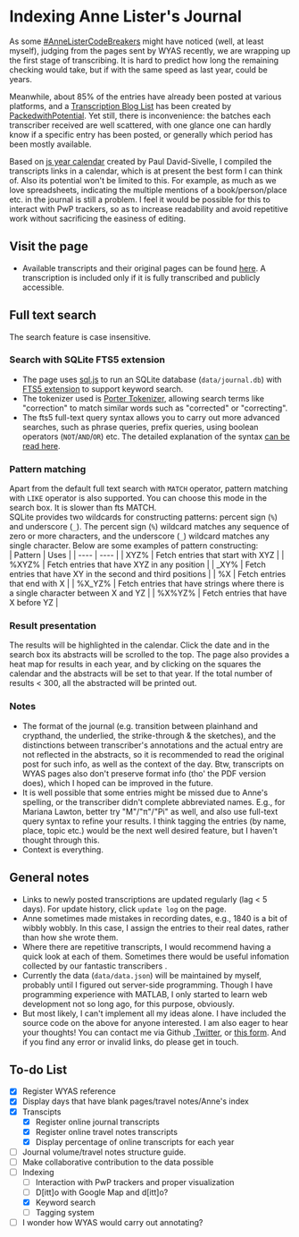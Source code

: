 # Indexing Anne Lister's Journal
As some [#AnneListerCodeBreakers](https://wyascatablogue.wordpress.com/exhibitions/anne-lister/anne-lister-diary-transcription-project/) might have noticed (well, at least myself), judging from the pages sent by WYAS recently,  we are wrapping up the first stage of transcribing. It is hard to predict how long the remaining checking would take, but if with the same speed as last year, could be years.   
  
Meanwhile, about 85% of the entries have already been posted at various platforms, and a [Transcription Blog List](https://www.packedwithpotential.org/resources/anne-lister-diary-transcripts) has been created by [PackedwithPotential](https://www.packedwithpotential.org/home). Yet still, there is inconvenience: the batches each transcriber received are well scattered, with one glance one can hardly know if a specific entry has been posted, or generally which period has been mostly available.  
  
Based on [js year calendar](https://github.com/year-calendar/js-year-calendar) created by Paul David-Sivelle, I compiled the transcripts links in a calendar, which is at present the best form I can think of. Also its potential won't be limited to this. For example, as much as we love spreadsheets, indicating the multiple mentions of a book/person/place etc. in the journal is still a problem. I feel it would be possible for this to interact with PwP trackers, so as to increase readability and avoid repetitive work without sacrificing the easiness of editing.


## Visit the page
- Available transcripts and their original pages can be found [here](https://jiangjy-713.github.io/AL_Index/index.html). A transcription is included only if it is fully transcribed and publicly accessible.   

## Full text search

The search feature is case insensitive. 

### Search with SQLite FTS5 extension
- The page uses [sql.js](https://github.com/sql-js/sql.js) to run an SQLite database (`data/journal.db`) with [FTS5 extension](https://www.sqlite.org/fts5.html) to support keyword search.  
- The tokenizer used is [Porter Tokenizer](https://www.sqlite.org/fts5.html#Porter_Tokenizer), allowing search terms like "correction" to match similar words such as "corrected" or "correcting".  
- The fts5 full-text query syntax allows you to carry out more advanced searches, such as phrase queries, prefix queries, using boolean operators (`NOT`/`AND`/`OR`) etc. The detailed explanation of the syntax [can be read here](https://www.sqlite.org/fts5.html#full_text_query_syntax). 
  
### Pattern matching
Apart from the default full text search with `MATCH` operator, pattern matching with `LIKE` operator is also supported. You can choose this mode in the search box. It is slower than fts MATCH.  
SQLite provides two wildcards for constructing patterns: percent sign (`%`) and underscore (`_`). The percent sign (`%`) wildcard matches any sequence of zero or more characters, and the underscore (`_`) wildcard matches any single character. Below are some examples of pattern constructing:  
| Pattern | Uses |
| ---- | ---- |
| XYZ% | Fetch entries that start with XYZ |
| %XYZ% | Fetch entries that have XYZ in any position |
| \_XY% | Fetch entries that have XY in the second and third positions |
| %X | Fetch entries that end with X |
| %X_YZ% | Fetch entries that have strings where there is a single character between X and YZ |
| %X%YZ% | Fetch entries that have X before YZ |
  
### Result presentation
The results will be highlighted in the calendar. Click the date and in the search box its abstracts will be scrolled to the top. The page also provides a heat map for results in each year, and by clicking on the squares the calendar and the abstracts will be set to that year. If the total number of results < 300, all the abstracted will be printed out.
<!-- <img src="https://github.com/JiangJY-713/AL_Index/blob/main/img/fts_demo.gif" width="70%"> -->
    
### Notes
- The format of the journal (e.g. transition between plainhand and crypthand, the underlied, the strike-through & the sketches), and the distinctions between transcriber's annotations and the actual entry are not reflected in the abstracts, so it is recommended to read the original post for such info, as well as the context of the day. Btw, transcripts on WYAS pages also don't preserve format info (tho' the PDF version does), which I hoped can be improved in the future. 
- It is well possible that some entries might be missed due to Anne's spelling, or the transcriber didn't complete abbreviated names. E.g., for Mariana Lawton, better try "M"/"π"/"Pi" as well, and also use full-text query syntax to refine your results. I think tagging the entries (by name, place, topic etc.) would be the next well desired feature, but I haven't thought through this.  
- Context is everything.

## General notes
- Links to newly posted transcriptions are updated regularly (lag < 5 days). For update history, click `update log` on the page.
- Anne sometimes made mistakes in recording dates, e.g., 1840 is a bit of wibbly wobbly. In this case, I assign the entries to their real dates, rather than how she wrote them. 
- Where there are repetitive transcripts, I would recommend having a quick look at each of them. Sometimes there would be useful infomation collected by our fantastic transcribers .
- Currently the data (`data/data.json`) will be maintained by myself, probably until I figured out server-side programming. Though I have programming experience with MATLAB, I only started to learn web development not so long ago, for this purpose, obviously. 
- But most likely, I can't implement all my ideas alone. I have included the source code on the above for anyone interested. I am also eager to hear your thoughts! You can contact me via Github ,[Twitter](https://twitter.com/water_in_forest), or [this form](https://forms.gle/Ab1GXBibJraTtMzZ7). And if you find any error or invalid links, do please get in touch.

## To-do List
- [x] Register WYAS reference
- [x] Display days that have blank pages/travel notes/Anne's index 
- [x] Transcipts 
    - [x] Register online journal transcripts
    - [x] Register online travel notes transcripts
    - [x] Display percentage of online transcripts for each year
- [ ] Journal volume/travel notes structure guide. 
- [ ] Make collaborative contribution to the data possible
- [ ] Indexing 
    - [ ] Interaction with PwP trackers and proper visualization
    - [ ] D[itt]o with Google Map and d[itt]o?
    - [x] Keyword search
    - [ ] Tagging system
- [ ] I wonder how WYAS would carry out annotating? 
